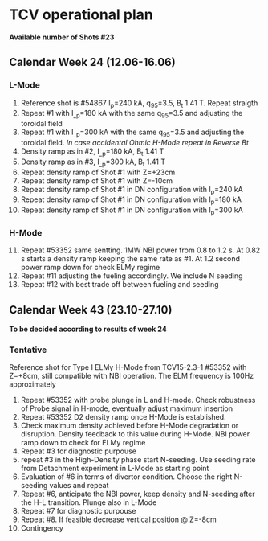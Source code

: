# TCV operational plan
**Available number of Shots #23**

## Calendar Week 24 (12.06-16.06)
### L-Mode
1.  Reference shot is #54867 I<sub>p</sub>=240 kA, q<sub>95</sub>=3.5, B<sub>t</sub> 1.41 T. Repeat straigth
2.  Repeat #1 with I<sub>_p</sub>=180 kA with the same q<sub>95</sub>=3.5 and adjusting the toroidal field
3.  Repeat #1 with I<sub>_p</sub>=300 kA with the same q<sub>95</sub>=3.5 and adjusting the toroidal field.
    _In case accidental Ohmic H-Mode repeat in Reverse Bt_
4.  Density ramp as in #2, I<sub>_p</sub>=180 kA, B<sub>t</sub> 1.41 T
5.  Density ramp as in #3, I<sub>_p</sub>=300 kA, B<sub>t</sub> 1.41 T
6.  Repeat density ramp of Shot #1 with Z=+23cm
7.  Repeat density ramp of Shot #1 with Z=-10cm
8.  Repeat density ramp of Shot #1 in DN configuration with I<sub>p</sub>=240 kA
9.  Repeat density ramp of Shot #1 in DN configuration with I<sub>p</sub>=180 kA
10. Repeat density ramp of Shot #1 in DN configuration with I<sub>p</sub>=300 kA
### H-Mode
11. Repeat #53352 same sentting. 1MW NBI power from 0.8 to 1.2 s. At 0.82 s starts a
    density ramp keeping the same rate as #1. At 1.2 second power ramp down for check ELMy regime
12. Repeat #11 adjusting the fueling accordingly. We include N seeding
13. Repeat #12 with best trade off between fueling and seeding


## Calendar Week 43 (23.10-27.10)
**To be decided according to results of week 24**
### Tentative
Reference shot for Type I ELMy H-Mode from TCV15-2.3-1 #53352 with Z=+8cm, still compatible
with NBI operation. The ELM frequency is 100Hz approximately

1.  Repeat #53352 with probe plunge in L and H-mode. Check robustness of Probe signal in H-mode, eventually adjust
    maximum insertion
2.  Repeat #53352 D2 density ramp once H-Mode is established.
3.  Check maximum density achieved before H-Mode degradation or disruption. Density feedback to
    this value during H-Mode. NBI power ramp down to check for ELMy regime
4.  Repeat #3 for diagnostic purpouse
5.  repeat #3 in the High-Density phase start N-seeding. Use seeding rate from Detachment experiment
    in L-Mode as starting point
6.  Evaluation of #6 in terms of divertor condition. Choose the right N-seeding values and repeat
7.  Repeat #6, anticipate the NBI power, keep density and N-seeding after the H-L transition. Plunge also in L-Mode
8.  Repeat #7 for diagnostic purpouse
9.  Repeat #8. If feasible decrease vertical position @ Z=-8cm
10. Contingency



